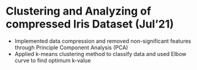 # Clustering and Analyzing of compressed Iris Dataset (Jul’21)
- Implemented data compression and removed non-significant features through Principle Component Analysis (PCA)
- Applied k-means clustering method to classify data and used Elbow curve to find optimum k-value
